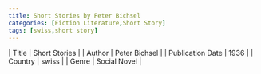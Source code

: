 ```yaml
---
title: Short Stories by Peter Bichsel
categories: [Fiction Literature,Short Story]
tags: [swiss,short story]
---
```

        
| Title | Short Stories  |
| Author |  Peter Bichsel  |
| Publication Date | 1936   |
| Country | swiss |
| Genre | Social Novel  |
        
